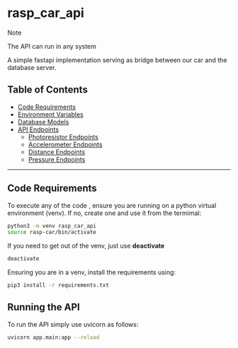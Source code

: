 # rasp_car_api
> [!NOTE]
> The API can run in any system

A simple fastapi implementation serving as bridge between our car and the database server. 

## Table of Contents

- [Code Requirements](#code-requirements)
- [Environment Variables](app/README.md#environment-variables)
- [Database Models](#database-models)
- [API Endpoints](#api-endpoints)
  - [Photoresistor Endpoints](#photoresistor-endpoints)
  - [Accelerometer Endpoints](#accelerometer-endpoints)
  - [Distance Endpoints](#distance-endpoints)
  - [Pressure Endpoints](#pressure-endpoints)

---

## Code Requirements 
To execute any of the code , ensure you are running on a python virtual environment (venv). If no, create one and use it from the termimal: 
```bash
python3 -m venv rasp_car_api
source rasp-car/bin/activate
```

If you need to get out of the venv, just use __deactivate__
```bash
deactivate
```

Ensuring you are in a venv, install the requirements using: 
```bash
pip3 install -r requirements.txt
```

## Running the API

To run the API simply use uvicorn as follows: 

```bash
uvicorn app.main:app --reload
```
